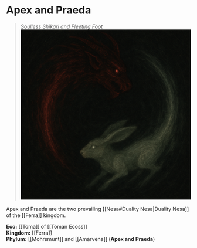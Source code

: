 <!-- wiki-header-section:start -->
# Apex and Praeda
>_Soulless Shikari and Fleeting Foot_
<img src="wiki_images/Apex and Praeda.png"><i></i></img>

Apex and Praeda are the two prevailing [[Nesa#Duality Nesa|Duality Nesa]] of the [[Ferra]] kingdom.

<!-- wiki-header-section:end -->

**Eco:** [[Toma]] of [[Toman Ecoss]] <br>
**Kingdom:** [[Ferra]] <br>
**Phylum:** [[Mohrsmunt]] and [[Amarvena]] (**Apex and Praeda**) <br>
